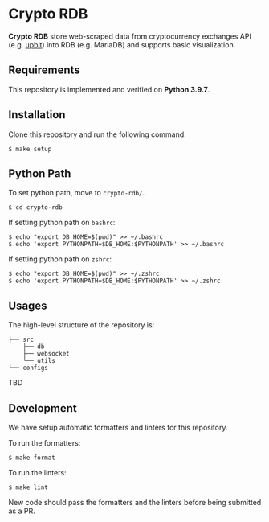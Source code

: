 # Crypto RDB

**Crypto RDB** store web-scraped data from cryptocurrency exchanges API (e.g. [upbit](https://docs.upbit.com/)) into RDB (e.g. MariaDB) and supports basic visualization.

## Requirements

This repository is implemented and verified on **Python 3.9.7**.

## Installation

Clone this repository and run the following command.

```shell
$ make setup
```

## Python Path

To set python path, move to `crypto-rdb/`.

```shell
$ cd crypto-rdb
```

If setting python path on `bashrc`:

```shell
$ echo "export DB_HOME=$(pwd)" >> ~/.bashrc
$ echo 'export PYTHONPATH=$DB_HOME:$PYTHONPATH' >> ~/.bashrc
```

If setting python path on `zshrc`:

```shell
$ echo "export DB_HOME=$(pwd)" >> ~/.zshrc
$ echo 'export PYTHONPATH=$DB_HOME:$PYTHONPATH' >> ~/.zshrc
```

## Usages

The high-level structure of the repository is:

    ├── src
        ├── db
        ├── websocket
        └── utils
    └── configs

TBD

## Development

We have setup automatic formatters and linters for this repository.

To run the formatters:

```shell
$ make format
```

To run the linters:

```shell
$ make lint
```

New code should pass the formatters and the linters before being submitted as a PR.